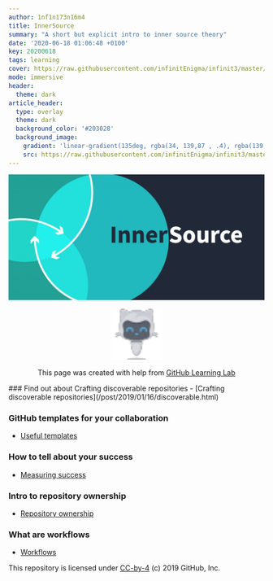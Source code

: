 ```yaml
---
author: 1nf1n173n16m4
title: InnerSource
summary: "A short but explicit intro to inner source theory"
date: '2020-06-18 01:06:48 +0100'
key: 20200618
tags: learning
cover: https://raw.githubusercontent.com/infinitEnigma/infinit3/master/docs/assets/images/axure/page-article-header-overlay-background-image-immersive-translucent-header.jpg
mode: immersive
header:
  theme: dark
article_header:
  type: overlay
  theme: dark
  background_color: '#203028'
  background_image:
    gradient: 'linear-gradient(135deg, rgba(34, 139,87 , .4), rgba(139, 34, 139, .4))'
    src: https://raw.githubusercontent.com/infinitEnigma/infinit3/master/assets/img/posts/learning/innersource2.png
---
```


<p align="center"><img src="https://raw.githubusercontent.com/infinitEnigma/infinit3/master/assets/img/posts/learning/innersource.jpg"></p>

<p align="center"><img width="100" src="https://raw.githubusercontent.com/infinitEnigma/infinit3/master/docs/assets/images/10572.png"></p>

<p align="center">This page was created with help from <a href="https://github.com/apps/github-learning-lab">GitHub Learning Lab</a></p>
<!--more-->
### Find out about Crafting discoverable repositories
  - [Crafting discoverable repositories](/post/2019/01/16/discoverable.html)

### GitHub templates for your collaboration
  - [Useful templates](templates/templates/)

### How to tell about your success  
  - [Measuring success](/post/2019/02/10/metrics.html)

### Intro to repository ownership  
  - [Repository ownership](/post/2019/03/02/repo-ownership.html)

### What are workflows  
  - [Workflows](/post/2019/04/07/workflows.html)

This repository is licensed under [CC-by-4](../LICENSE) (c) 2019 GitHub, Inc.
